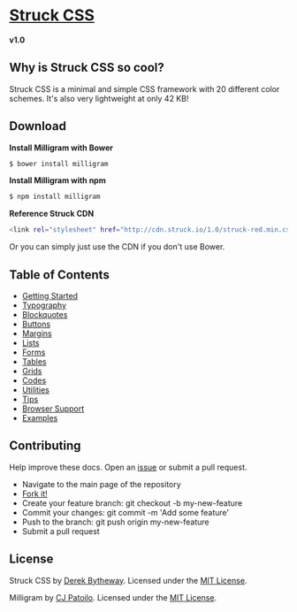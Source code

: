 # [Struck CSS](http://css.struck.io)
**v1.0**

## Why is Struck CSS so cool?

Struck CSS is a minimal and simple CSS framework with 20 different color schemes. It's also very lightweight at only 42 KB!


## Download

**Install Milligram with Bower**

```sh
$ bower install milligram
```

**Install Milligram with npm**

```sh
$ npm install milligram
```

**Reference Struck CDN**

```sh
<link rel="stylesheet" href="http://cdn.struck.io/1.0/struck-red.min.css">
```

Or you can simply just use the CDN if you don't use Bower.


## Table of Contents

- [Getting Started](http://css.struck.io/#getting-started)
- [Typography](http://css.struck.io/#typography)
- [Blockquotes](http://css.struck.io/#blockquotes)
- [Buttons](http://css.struck.io/#buttons)
- [Margins](http://css.struck.io/#margins)
- [Lists](http://css.struck.io/#lists)
- [Forms](http://css.struck.io/#forms)
- [Tables](http://css.struck.io/#tables)
- [Grids](http://css.struck.io/#grids)
- [Codes](http://css.struck.io/#codes)
- [Utilities](http://css.struck.io/#utilities)
- [Tips](http://css.struck.io/#tips)
- [Browser Support](http://css.struck.io/#browser-support)
- [Examples](http://css.struck.io/#examples)


## Contributing

Help improve these docs. Open an [issue](https://github.com/struck-io/struck-css/issues/new) or submit a pull request.

- Navigate to the main page of the repository
- [Fork it!](https://github.com/struck-io/struck-css#fork-destination-box)
- Create your feature branch: git checkout -b my-new-feature
- Commit your changes: git commit -m 'Add some feature'
- Push to the branch: git push origin my-new-feature
- Submit a pull request


## License

Struck CSS by [Derek Bytheway](https://github.com/derekbtw). Licensed under the [MIT License](http://struck-io.mit-license.org/).

Milligram by [CJ Patoilo](http://cjpatoilo.com). Licensed under the [MIT License](http://cjpatoilo.mit-license.org).
